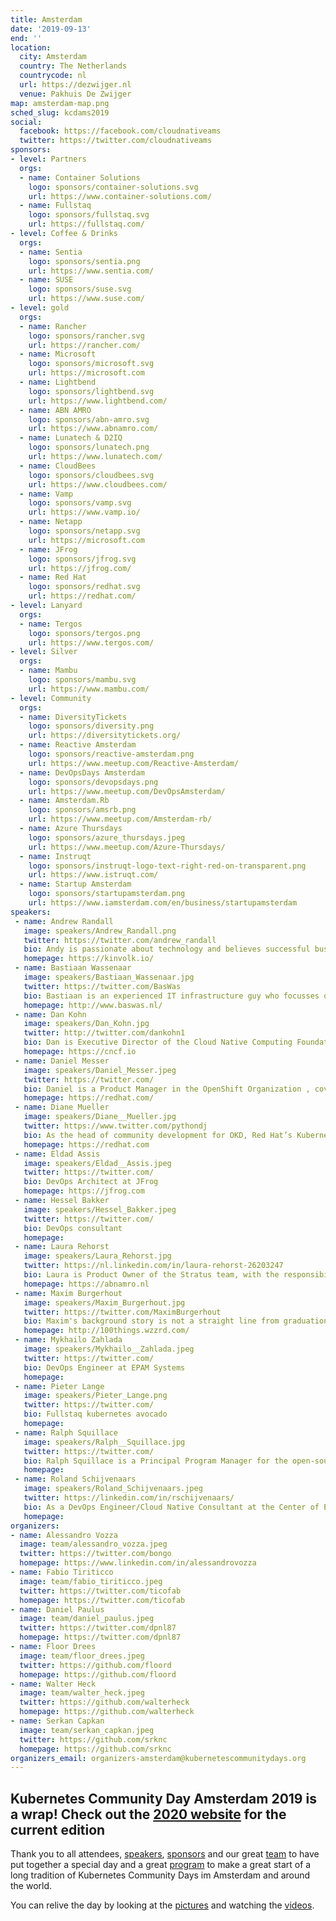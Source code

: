 ```yaml
---
title: Amsterdam
date: '2019-09-13'
end: ''
location:
  city: Amsterdam
  country: The Netherlands
  countrycode: nl
  url: https://dezwijger.nl
  venue: Pakhuis De Zwijger
map: amsterdam-map.png
sched_slug: kcdams2019
social:
  facebook: https://facebook.com/cloudnativeams
  twitter: https://twitter.com/cloudnativeams
sponsors:
- level: Partners
  orgs:
  - name: Container Solutions
    logo: sponsors/container-solutions.svg
    url: https://www.container-solutions.com/
  - name: Fullstaq
    logo: sponsors/fullstaq.svg
    url: https://fullstaq.com/
- level: Coffee & Drinks
  orgs:
  - name: Sentia
    logo: sponsors/sentia.png
    url: https://www.sentia.com/
  - name: SUSE
    logo: sponsors/suse.svg
    url: https://www.suse.com/
- level: gold
  orgs:
  - name: Rancher
    logo: sponsors/rancher.svg
    url: https://rancher.com/
  - name: Microsoft
    logo: sponsors/microsoft.svg
    url: https://microsoft.com
  - name: Lightbend
    logo: sponsors/lightbend.svg
    url: https://www.lightbend.com/
  - name: ABN AMRO
    logo: sponsors/abn-amro.svg
    url: https://www.abnamro.com/
  - name: Lunatech & D2IQ
    logo: sponsors/lunatech.png
    url: https://www.lunatech.com/
  - name: CloudBees
    logo: sponsors/cloudbees.svg
    url: https://www.cloudbees.com/
  - name: Vamp
    logo: sponsors/vamp.svg
    url: https://www.vamp.io/
  - name: Netapp
    logo: sponsors/netapp.svg
    url: https://microsoft.com
  - name: JFrog
    logo: sponsors/jfrog.svg
    url: https://jfrog.com/
  - name: Red Hat
    logo: sponsors/redhat.svg
    url: https://redhat.com/
- level: Lanyard
  orgs:
  - name: Tergos
    logo: sponsors/tergos.png
    url: https://www.tergos.com/
- level: Silver
  orgs:
  - name: Mambu
    logo: sponsors/mambu.svg
    url: https://www.mambu.com/
- level: Community
  orgs:
  - name: DiversityTickets
    logo: sponsors/diversity.png
    url: https://diversitytickets.org/
  - name: Reactive Amsterdam
    logo: sponsors/reactive-amsterdam.png
    url: https://www.meetup.com/Reactive-Amsterdam/
  - name: DevOpsDays Amsterdam
    logo: sponsors/devopsdays.png
    url: https://www.meetup.com/DevOpsAmsterdam/
  - name: Amsterdam.Rb
    logo: sponsors/amsrb.png
    url: https://www.meetup.com/Amsterdam-rb/
  - name: Azure Thursdays
    logo: sponsors/azure_thursdays.jpeg
    url: https://www.meetup.com/Azure-Thursdays/
  - name: Instruqt
    logo: sponsors/instruqt-logo-text-right-red-on-transparent.png
    url: https://www.istruqt.com/
  - name: Startup Amsterdam
    logo: sponsors/startupamsterdam.png
    url: https://www.iamsterdam.com/en/business/startupamsterdam
speakers:
 - name: Andrew Randall
   image: speakers/Andrew_Randall.png
   twitter: https://twitter.com/andrew_randall
   bio: Andy is passionate about technology and believes successful businesses deliver solutions and services that delight customers, the open source community and ecosystem partners.
   homepage: https://kinvolk.io/
 - name: Bastiaan Wassenaar
   image: speakers/Bastiaan_Wassenaar.jpg
   twitter: https://twitter.com/BasWas
   bio: Bastiaan is an experienced IT infrastructure guy who focusses on Microsoft Azure and Azure Stack.
   homepage: http://www.baswas.nl/
 - name: Dan Kohn
   image: speakers/Dan_Kohn.jpg
   twitter: http://twitter.com/dankohn1
   bio: Dan is Executive Director of the Cloud Native Computing Foundation, which sustains and integrates open source technologies like Kubernetes and Prometheus. He also helped create the Linux Foundation's Core Infrastructure Initiative as an industry-wide response to the security vulnerabilities demonstrated by Heartbleed.
   homepage: https://cncf.io
 - name: Daniel Messer
   image: speakers/Daniel_Messer.jpeg
   twitter: https://twitter.com/
   bio: Daniel is a Product Manager in the OpenShift Organization , covering various Operator-related projects and products. He’s been using OpenShift since it was rebased to Kubernetes and has a career of advocating customers and partners in Cloud and Storage Technologies.
   homepage: https://redhat.com/
 - name: Diane Mueller
   image: speakers/Diane__Mueller.jpg
   twitter: https://www.twitter.com/pythondj
   bio: As the head of community development for OKD, Red Hat’s Kubernetes distribution that powers Red Hat’s OpenShift Container Platform, Diane has grown Commons to 525+ member organizations, led over 100 companies to share their adoption journeys at the OpenShift Commons Gatherings and recorded hundreds of podcasts to teach others about cloud native and Kubernetes technologies.
   homepage: https://redhat.com
 - name: Eldad Assis
   image: speakers/Eldad__Assis.jpeg
   twitter: https://twitter.com/
   bio: DevOps Architect at JFrog
   homepage: https://jfrog.com
 - name: Hessel Bakker
   image: speakers/Hessel_Bakker.jpeg
   twitter: https://twitter.com/
   bio: DevOps consultant
   homepage: 
 - name: Laura Rehorst
   image: speakers/Laura_Rehorst.jpg
   twitter: https://nl.linkedin.com/in/laura-rehorst-26203247
   bio: Laura is Product Owner of the Stratus team, with the responsibility for the delivery and operations of the Managed Container Platform within ABN AMRO Bank.
   homepage: https://abnamro.nl
 - name: Maxim Burgerhout
   image: speakers/Maxim_Burgerhout.jpg
   twitter: https://twitter.com/MaximBurgerhout
   bio: Maxim's background story is not a straight line from graduation to current position. Instead, Maxim has worked in various fields, from law enforcement to academia, through being a consultant in several mid-size and large IT firms in the Netherlands, until ending up at Red Hat.At Red Hat, Maxim is part of the presales team in the Benelux region, as a principal solution architect, and part-time evangelist.
   homepage: http://100things.wzzrd.com/
 - name: Mykhailo Zahlada
   image: speakers/Mykhailo__Zahlada.jpeg
   twitter: https://twitter.com/
   bio: DevOps Engineer at EPAM Systems
   homepage: 
 - name: Pieter Lange
   image: speakers/Pieter_Lange.png
   twitter: https://twitter.com/
   bio: Fullstaq kubernetes avocado
   homepage: 
 - name: Ralph Squillace
   image: speakers/Ralph__Squillace.jpg
   twitter: https://twitter.com/
   bio: Ralph Squillace is a Principal Program Manager for the open-source, container-native dev and ops Kubernetes tooling built by Azure. He oversees contributions to Helm, Draft, Brigade, VS Code Kubernetes extensions, and any random thing that makes building apps in containers easier, faster, and more secure.
   homepage: 
 - name: Roland Schijvenaars
   image: speakers/Roland_Schijvenaars.jpeg
   twitter: https://linkedin.com/in/rschijvenaars/
   bio: As a DevOps Engineer/Cloud Native Consultant at the Center of Expertise Software Development responsible for making the lives of developers easy by designing and implementing scalable, reusable and easy to use solutions in hybrid and public cloud environments. Thereby helping the enterprise to accelerate their adoption of CI/CD, microservices and containerization.
   homepage: 
organizers:
- name: Alessandro Vozza
  image: team/alessandro_vozza.jpeg
  twitter: https://twitter.com/bongo
  homepage: https://www.linkedin.com/in/alessandrovozza
- name: Fabio Tiriticco
  image: team/fabio_tiriticco.jpeg
  twitter: https://twitter.com/ticofab
  homepage: https://twitter.com/ticofab
- name: Daniel Paulus
  image: team/daniel_paulus.jpeg
  twitter: https://twitter.com/dpnl87
  homepage: https://twitter.com/dpnl87
- name: Floor Drees
  image: team/floor_drees.jpeg
  twitter: https://github.com/floord
  homepage: https://github.com/floord
- name: Walter Heck
  image: team/walter_heck.jpeg
  twitter: https://github.com/walterheck
  homepage: https://github.com/walterheck
- name: Serkan Capkan
  image: team/serkan_capkan.jpeg
  twitter: https://github.com/srknc
  homepage: https://github.com/srknc
organizers_email: organizers-amsterdam@kubernetescommunitydays.org
---
```


## Kubernetes Community Day Amsterdam 2019 is a wrap! Check out the [2020 website](https://kubernetescommunitydays.org/events/2020-amsterdam/) for the current edition

Thank you to all attendees, [speakers](speakers), [sponsors](sponsor) and our great [team](contact) to have put together a special day and a great [program](program) to make a great start of a long tradition of Kubernetes Community Days im Amsterdam and around the world. 

You can relive the day by looking at the [pictures](https://500px.com/cloudnativeams/galleries/kubernetes-community-day-amsterdam-2019) and watching the [videos](https://www.youtube.com/playlist?list=PLQGLXxvf53b0fzCwFJSLRyn88bCoFNH2G).